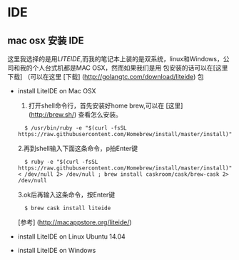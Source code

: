 # IDE

## mac osx 安装 IDE

  这里我选择的是用*LITEIDE*,而我的笔记本上装的是双系统，linux和Windows，公司和我的个人台式机都是MAC OSX，然而如果我们是用
  包安装的话可以在[这里下载] （可以在这里 [下载] (http://golangtc.com/download/liteide) 包
  
  * install LiteIDE on Mac OSX
  
    1. 打开shell命令行，首先安装好home brew,可以在 [这里] (http://brew.sh/) 查看怎么安装。
      
      ```
        $ /usr/bin/ruby -e "$(curl -fsSL https://raw.githubusercontent.com/Homebrew/install/master/install)"
      ```

    2.再到shell输入下面这条命令，p拍Enter键
    
    ```
      $ ruby -e "$(curl -fsSL https://raw.githubusercontent.com/Homebrew/install/master/install)" < /dev/null 2> /dev/null ; brew install caskroom/cask/brew-cask 2> /dev/null
    ```
    3.ok后再输入这条命令，按Enter键
    
    ```
      $ brew cask install liteide
    ```
    [参考] (http://macappstore.org/liteide/)
    
  * install LiteIDE on Linux Ubuntu 14.04
  
    

  * install LiteIDE on Windows
  
  

